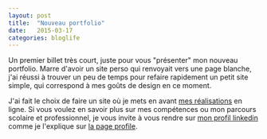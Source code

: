 ```yaml
---
layout: post
title:  "Nouveau portfolio"
date:   2015-03-17
categories: bloglife
---
```


Un premier billet très court, juste pour vous "présenter" mon nouveau portfolio. Marre d'avoir un site perso qui renvoyait vers une page blanche, j'ai réussi à trouver un peu de temps pour refaire rapidement un petit site simple, qui correspond à mes goûts de design en ce moment.

J'ai fait le choix de faire un site où je mets en avant [mes réalisations](/realisations/) en ligne. Si vous voulez en savoir plus sur mes compétences ou mon parcours scolaire et professionnel, je vous invite à vous rendre sur [mon profil linkedin](https://fr.linkedin.com/pub/johnathan-meunier/53/10/9ba/fr) comme je l'explique sur [la page profile](/profile/).